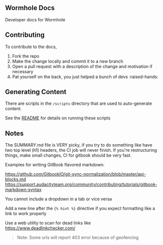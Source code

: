 Wormhole Docs
-------------

Developer docs for Wormhole

## Contributing

To contribute to the docs, 

1) Fork the repo 
2) Make the change locally and commit it to a new branch 
3) Open a pull request with a description of the change and motivation if necessary
4) Pat yourself on the back, you just helped a bunch of devs :raised-hands:


## Generating Content

There are scripts in the `/scripts` directory that are used to auto-generate content.

See the [README](./scripts/README.md) for details on running these scripts


## Notes

The SUMMARY.md file is VERY picky, if you try to do something like have two top level (h1) headers, the CI job will never finish. If you're restructuring things, make small changes, CI for gitbook should be very fast.

Examples for writing GitBook flavored markdown: 

https://github.com/GitbookIO/git-sync-normalization/blob/master/api-blocks.md
https://support.audacityteam.org/community/contributing/tutorials/gitbook-markdown-syntax

You cannot include a dropdown in a tab or vice versa

Add a new line after the `{% hint %}` directive if you expect formatting like a link to work properly


Use a web utility to scan for dead links like https://www.deadlinkchecker.com/

> Note: Some urls will report 403 error because of geofencing 

